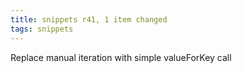 ```yaml
---
title: snippets r41, 1 item changed
tags: snippets
---
```


Replace manual iteration with simple valueForKey call
